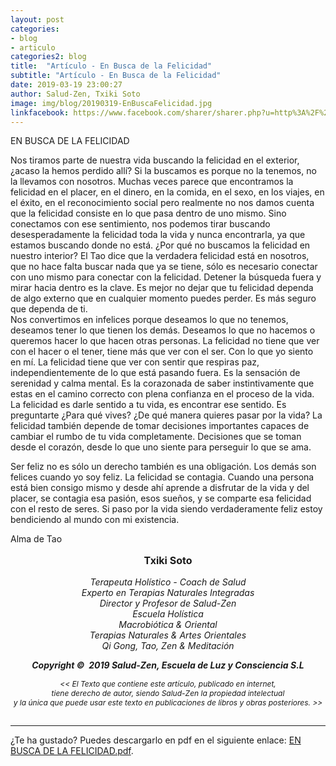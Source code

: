 ```yaml
---
layout: post
categories:
- blog
- articulo
categories2: blog
title:  "Artículo - En Busca de la Felicidad"
subtitle: "Artículo - En Busca de la Felicidad"
date: 2019-03-19 23:00:27
author: Salud-Zen, Txiki Soto
image: img/blog/20190319-EnBuscaFelicidad.jpg
linkfacebook: https://www.facebook.com/sharer/sharer.php?u=http%3A%2F%2Fwww.salud-zen.com%2Fblog%2F2019%2F03%2F20%2Farticulo-busca-felicidad.html&amp;src=sdkpreparse
---
```

EN BUSCA DE LA FELICIDAD  

Nos tiramos parte de nuestra vida buscando la felicidad en el exterior,  ¿acaso la hemos perdido allí? Si la buscamos es porque no la tenemos, no la llevamos con nosotros. Muchas veces parece que encontramos la felicidad en el placer, en el dinero, en la comida, en el sexo, en los viajes, en el éxito, en el reconocimiento social pero realmente no nos damos cuenta que la felicidad consiste en lo que pasa dentro de uno mismo. Sino conectamos con ese sentimiento, nos podemos tirar buscando desesperadamente la felicidad toda la vida y nunca encontrarla, ya que estamos buscando donde no está. ¿Por qué no buscamos la felicidad en nuestro interior? El Tao dice que la verdadera felicidad está en nosotros, que no hace falta buscar nada que ya se tiene, sólo es necesario conectar con uno mismo para conectar con la felicidad. Detener la búsqueda fuera y mirar hacia dentro es la clave. Es mejor no dejar que tu felicidad dependa de algo externo que en cualquier momento puedes perder. Es más seguro que dependa de ti.   
Nos convertimos en infelices porque deseamos lo que no tenemos, deseamos tener lo que tienen los demás. Deseamos lo que no hacemos o queremos hacer lo que hacen otras personas. La felicidad no tiene que ver con el hacer o el tener, tiene más que ver con el ser. Con lo que yo siento en mí. La felicidad tiene que ver con sentir que respiras paz, independientemente de lo que está pasando fuera. Es la sensación de serenidad y calma mental. Es la corazonada de saber instintivamente que estas en el camino correcto con plena confianza en el proceso de la vida. La felicidad es darle sentido a tu vida, es encontrar ese sentido. Es preguntarte ¿Para qué vives? ¿De qué manera quieres pasar por la vida? La felicidad también depende de tomar decisiones importantes capaces de cambiar el rumbo de tu vida completamente. Decisiones que se toman desde el corazón, desde lo que uno siente para perseguir lo que se ama.



Ser feliz no es sólo un derecho también es una obligación. Los demás son felices cuando yo soy feliz. La felicidad se contagia. Cuando una persona está bien consigo mismo y desde ahí aprende a disfrutar de la vida y del placer, se contagia esa pasión, esos sueños, y se comparte esa felicidad con el resto de seres. Si paso por la vida siendo verdaderamente feliz estoy bendiciendo al mundo con mi existencia.

Alma de Tao

<p style="text-align:center;font-size:16px">
<b>Txiki Soto </b></p>

<p style="text-align:center;font-size:14px"> <i>
Terapeuta Holístico - Coach de Salud<br>
Experto en Terapias Naturales Integradas<br>
Director y Profesor de Salud-Zen
<br>Escuela Holística
<br>Macrobiótica & Oriental
<br>Terapias Naturales & Artes Orientales
<br>Qi Gong, Tao, Zen & Meditación
</i> </p>

<p style="text-align:center;font-size:14px"> <i><b>Copyright ©  2019 Salud-Zen, Escuela de Luz y Consciencia S.L</b></i></p>

<p style="text-align:center;font-size:12px"><i> << El Texto que contiene este artículo, publicado en internet,<br>  tiene derecho de autor, siendo Salud-Zen la propiedad intelectual<br>  y la única que puede usar este texto en publicaciones de libros y obras posteriores. >>
<br><br>
</i>
</p>


---
¿Te ha gustado? Puedes descargarlo en pdf en el siguiente enlace: [EN BUSCA DE LA FELICIDAD.pdf][descarga].



[descarga]: {{site.url}}{{site.baseurl}}/img/blog/2019-03-19-articulo-en-busca-de-la-felicidad.pdf
